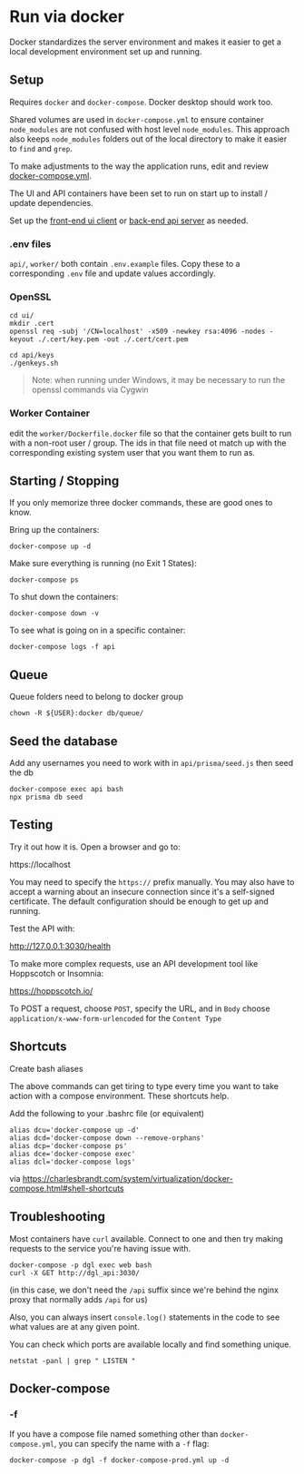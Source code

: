 # Run via docker

Docker standardizes the server environment and makes it easier to get a local development environment set up and running. 

## Setup

Requires `docker` and `docker-compose`. Docker desktop should work too. 

Shared volumes are used in `docker-compose.yml` to ensure container `node_modules` are not confused with host level `node_modules`. This approach also keeps `node_modules` folders out of the local directory to make it easier to `find` and `grep`.

To make adjustments to the way the application runs, edit and review [docker-compose.yml](docker-compose.yml).

The UI and API containers have been set to run on start up to install / update dependencies.

Set up the [front-end ui client](ui/README.md) or [back-end api server](api/README.md) as needed.

### .env files

`api/`, `worker/` both contain `.env.example` files. Copy these to a corresponding `.env` file and update values accordingly.

### OpenSSL

```
cd ui/
mkdir .cert
openssl req -subj '/CN=localhost' -x509 -newkey rsa:4096 -nodes -keyout ./.cert/key.pem -out ./.cert/cert.pem 
```

```
cd api/keys
./genkeys.sh
```

> Note: when running under Windows, it may be necessary to run the openssl commands via Cygwin

### Worker Container

edit the `worker/Dockerfile.docker` file so that the container gets built to run with a non-root user / group. The ids in that file need ot match up with the corresponding existing system user that you want them to run as. 


## Starting / Stopping

If you only memorize three docker commands, these are good ones to know.

Bring up the containers:

```
docker-compose up -d
```

Make sure everything is running (no Exit 1 States):

```
docker-compose ps
```

To shut down the containers:

```
docker-compose down -v
```

To see what is going on in a specific container:

```
docker-compose logs -f api
```


## Queue

Queue folders need to belong to docker group

```
chown -R ${USER}:docker db/queue/
```


## Seed the database

Add any usernames you need to work with in `api/prisma/seed.js` then seed the db

```
docker-compose exec api bash
npx prisma db seed
```


## Testing

Try it out how it is. Open a browser and go to:

https://localhost

You may need to specify the `https://` prefix manually. You may also have to accept a warning about an insecure connection since it's a self-signed certificate. The default configuration should be enough to get up and running.

Test the API with:

http://127.0.0.1:3030/health

To make more complex requests, use an API development tool like Hoppscotch or Insomnia:

https://hoppscotch.io/

To POST a request, choose `POST`, specify the URL, and in `Body` choose `application/x-www-form-urlencoded` for the `Content Type`


## Shortcuts

Create bash aliases

The above commands can get tiring to type every time you want to take action with a compose environment. These shortcuts help.

Add the following to your .bashrc file (or equivalent)

```
alias dcu='docker-compose up -d'
alias dcd='docker-compose down --remove-orphans'
alias dcp='docker-compose ps'
alias dce='docker-compose exec'
alias dcl='docker-compose logs'
```
via
https://charlesbrandt.com/system/virtualization/docker-compose.html#shell-shortcuts



## Troubleshooting

Most containers have `curl` available. Connect to one and then try making requests to the service you're having issue with.

```
docker-compose -p dgl exec web bash
curl -X GET http://dgl_api:3030/
```

(in this case, we don't need the `/api` suffix since we're behind the nginx proxy that normally adds `/api` for us)

Also, you can always insert `console.log()` statements in the code to see what values are at any given point.

You can check which ports are available locally and find something unique.

```
netstat -panl | grep " LISTEN "
```


## Docker-compose

### -f

If you have a compose file named something other than `docker-compose.yml`, you can specify the name with a `-f` flag:

```
docker-compose -p dgl -f docker-compose-prod.yml up -d
```